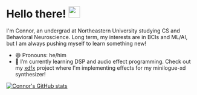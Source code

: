 # Hello there! <img src="https://raw.githubusercontent.com/MartinHeinz/MartinHeinz/master/wave.gif" width="30px">

I'm Connor, an undergrad at Northeastern University studying CS and Behavioral Neuroscience. Long term, my interests are in BCIs and ML/AI, but I am always pushing myself to learn something new!

- 😄 Pronouns: he/him
- 🌱 I’m currently learning DSP and audio effect programming. Check out my [xdfx](https://github.com/connorlbark/xdfx) project where I'm implementing effects for my minilogue-xd synthesizer!

[![Connor's GitHub stats](https://github-readme-stats.vercel.app/api?username=connorlbark&count_private=true)](https://github.com/anuraghazra/github-readme-stats)

<!--
**connorlbark/connorlbark** is a ✨ _special_ ✨ repository because its `README.md` (this file) appears on your GitHub profile.

Here are some ideas to get you started:

- 🔭 I’m currently working on ...
- 🌱 I’m currently learning ...
- 👯 I’m looking to collaborate on ...
- 🤔 I’m looking for help with ...
- 💬 Ask me about ...
- 📫 How to reach me: ...
- 😄 Pronouns: ...
- ⚡ Fun fact: ...
-->

